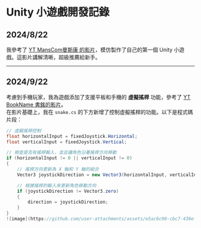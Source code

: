 # Unity 小遊戲開發記錄

## 2024/8/22
我參考了 [YT MansCom曼斯康 的影片](https://www.youtube.com/watch?v=KQULD6mnsF0&t=272s)，模仿製作了自己的第一個 Unity 小遊戲。這影片講解清晰，超級推薦給新手。

---

## 2024/9/22
考慮到手機玩家，我為遊戲添加了支援平板和手機的 **虛擬搖桿** 功能，參考了 [YT BookName 書銘的影片](https://www.youtube.com/watch?v=dP1epSArtBA)。  
在影片基礎上，我在 `snake.cs` 的下方新增了控制虛擬搖桿的功能。以下是程式碼片段：

```csharp
// 虛擬搖桿控制
float horizontalInput = fixedJoystick.Horizontal;
float verticalInput = fixedJoystick.Vertical;

// 檢查是否有搖桿輸入，並且讓角色沿著搖桿方向移動
if (horizontalInput != 0 || verticalInput != 0)
{
    // 搖桿方向更新為 X 軸和 Y 軸的組合
    Vector3 joystickDirection = new Vector3(horizontalInput, verticalInput, 0).normalized;

    // 根據搖桿的輸入來更新角色移動方向
    if (joystickDirection != Vector3.zero)
    {
        direction = joystickDirection;
    }
}
![image](https://github.com/user-attachments/assets/e5ac6c00-cbc7-430e-8824-2698958a4fcf)




